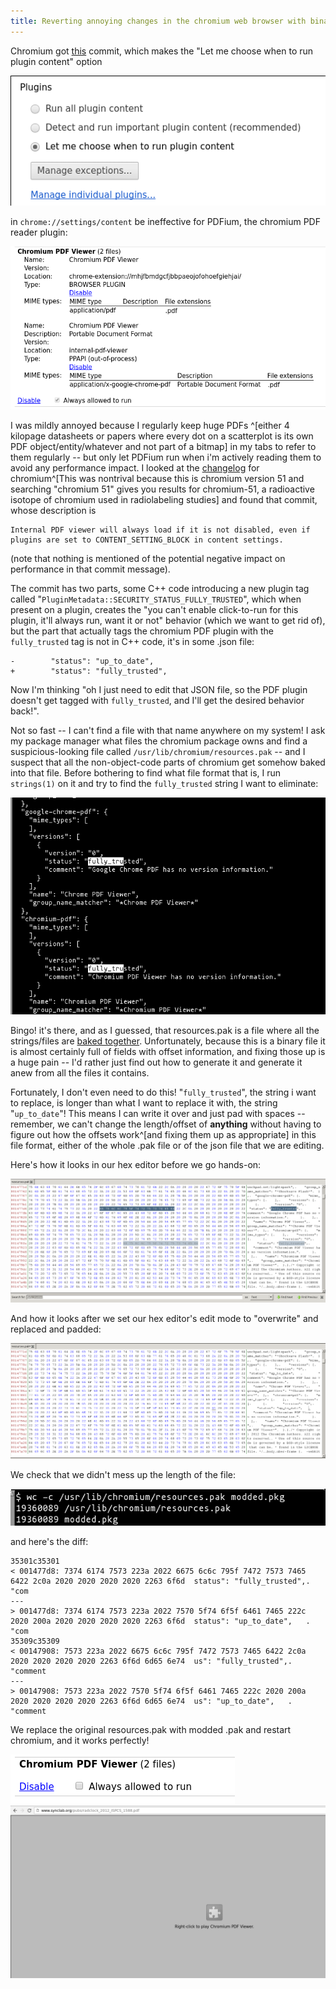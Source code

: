 ```yaml
---
title: Reverting annoying changes in the chromium web browser with binary patching!
---
```


Chromium got [this](https://chromium.googlesource.com/chromium/src/+/e53608ba54b3aff711c1e1c68243417f99bcd340%5E%21/) commit, which makes the "Let me choose when to run plugin content" option 

![](../images/2016-05-26-214632_531x220_scrot.png)

in `chrome://settings/content` be ineffective for PDFium, the chromium PDF reader plugin:

![](../images/2016-05-26-214607_763x394_scrot.png)

I was mildly annoyed because I regularly keep huge PDFs ^[either 4 kilopage datasheets or papers where every dot on a scatterplot is its own PDF object/entity/whatever and not part of a bitmap] in my tabs to refer to them regularly -- but only let PDFium run when i'm actively reading them to avoid any performance impact. I looked at the [changelog](https://chromium.googlesource.com/chromium/src/+log/50.0.2661.102..51.0.2704.63?pretty=fuller&n=10000) for chromium^[This was nontrival because this is chromium version 51 and searching "chromium 51" gives you results for chromium-51, a radioactive isotope of chromium used in radiolabeling studies] and found that commit, whose description is

~~~~~~~~
Internal PDF viewer will always load if it is not disabled, even if
plugins are set to CONTENT_SETTING_BLOCK in content settings.
~~~~~~~~


(note that nothing is mentioned of the potential negative impact on performance in that commit message).

The commit has two parts, some C++ code introducing a new plugin tag called "`PluginMetadata::SECURITY_STATUS_FULLY_TRUSTED`", which when present on a plugin, creates the "you can't enable click-to-run for this plugin, it'll always run, want it or not" behavior (which we want to get rid of), but the part that actually tags the chromium PDF plugin with the `fully_trusted` tag is not in C++ code, it's in some .json file:


~~~~~~~~
-        "status": "up_to_date",
+        "status": "fully_trusted",
~~~~~~~~

Now I'm thinking "oh I just need to edit that JSON file, so the PDF plugin doesn't get tagged with `fully_trusted`, and I'll get the desired behavior back!".

Not so fast -- I can't find a file with that name anywhere on my system! I ask my package manager what files the chromium package owns and find a suspicious-looking file called `/usr/lib/chromium/resources.pak` -- and I suspect that all the non-object-code parts of chromium get somehow baked into that file. Before bothering to find what file format that is, I run `strings(1)` on it and try to find the `fully_trusted` string I want to eliminate:

![](../images/2016-05-26-220110_800x552_scrot.png)

Bingo! it's there, and as I guessed, that resources.pak is a file where all the strings/files are [baked together](https://www.chromium.org/developers/design-documents/linuxresourcesandlocalizedstrings). Unfortunately, because this is a binary file it is almost certainly full of fields with offset information, and fixing those up is a huge pain -- I'd rather just find out how to generate it and generate it anew from all the files it contains.


Fortunately, I don't even need to do this! "`fully_trusted`", the string i want to replace, is longer than what I want to replace it with, the string "`up_to_date`"! This means I can write it over and just pad with spaces -- remember, we can't change the length/offset of **anything** without having to figure out how the offsets work^[and fixing them up as appropriate] in this file format, either of the whole .pak file or of the json file that we are editing.

Here's how it looks in our hex editor before we go hands-on:

![](../images/2016-05-26-221730_1599x629_scrot.png)

And how it looks after we set our hex editor's edit mode to "overwrite" and replaced and padded:

![](../images/2016-05-26-221839_1599x586_scrot.png)

We check that we didn't mess up the length of the file: 

![](../images/2016-05-26-222035_586x69_scrot.png)

and here's the diff:

~~~~~~~~
35301c35301
< 001477d8: 7374 6174 7573 223a 2022 6675 6c6c 795f 7472 7573 7465 6422 2c0a 2020 2020 2020 2020 2263 6f6d  status": "fully_trusted",.        "com
---
> 001477d8: 7374 6174 7573 223a 2022 7570 5f74 6f5f 6461 7465 222c 2020 200a 2020 2020 2020 2020 2263 6f6d  status": "up_to_date",   .        "com
35309c35309
< 00147908: 7573 223a 2022 6675 6c6c 795f 7472 7573 7465 6422 2c0a 2020 2020 2020 2020 2263 6f6d 6d65 6e74  us": "fully_trusted",.        "comment
---
> 00147908: 7573 223a 2022 7570 5f74 6f5f 6461 7465 222c 2020 200a 2020 2020 2020 2020 2263 6f6d 6d65 6e74  us": "up_to_date",   .        "comment
~~~~~~~~

We replace the original resources.pak with modded .pak and restart chromium, and it works perfectly!

![](../images/2016-05-26-222718_359x79_scrot.png)
![](../images/2016-05-26-222421_1236x677_scrot.png)
